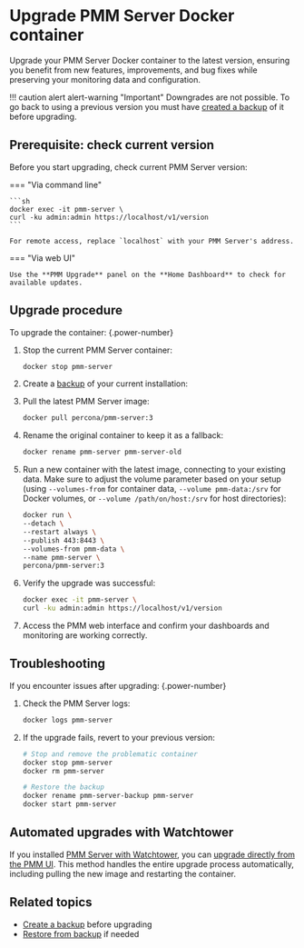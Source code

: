 # Upgrade PMM Server Docker container
Upgrade your PMM Server Docker container to the latest version, ensuring you benefit from new features, improvements, and bug fixes while preserving your monitoring data and configuration.

!!! caution alert alert-warning "Important"
    Downgrades are not possible. To go back to using a previous version you must have [created a backup](../docker/backup_container.md) of it before upgrading.

## Prerequisite: check current version

Before you start upgrading, check current PMM Server version:

=== "Via command line"

    ```sh
    docker exec -it pmm-server \
    curl -ku admin:admin https://localhost/v1/version
    ```

    For remote access, replace `localhost` with your PMM Server's address.

=== "Via web UI"

    Use the **PMM Upgrade** panel on the **Home Dashboard** to check for available updates.

## Upgrade procedure

To upgrade the container:
{.power-number}

1. Stop the current PMM Server container:

    ```sh
    docker stop pmm-server
    ```

2. Create a [backup](../docker/backup_container.md) of your current installation:

3. Pull the latest PMM Server image:

    ```sh
    docker pull percona/pmm-server:3
    ```

4. Rename the original container to keep it as a fallback: 

    ```sh
    docker rename pmm-server pmm-server-old
    ```

5. Run a new container with the latest image, connecting to your existing data. Make sure to adjust the volume parameter based on your setup (using `--volumes-from` for container data, `--volume pmm-data:/srv` for Docker volumes, or `--volume /path/on/host:/srv` for host directories):

    ```sh
    docker run \
    --detach \
    --restart always \
    --publish 443:8443 \
    --volumes-from pmm-data \
    --name pmm-server \
    percona/pmm-server:3
    ```

6. Verify the upgrade was successful:
    ```sh
    docker exec -it pmm-server \
    curl -ku admin:admin https://localhost/v1/version
    ```

7. Access the PMM web interface and confirm your dashboards and monitoring are working correctly.

## Troubleshooting

If you encounter issues after upgrading:
{.power-number}

1. Check the PMM Server logs:
    ```sh
    docker logs pmm-server
    ```
2. If the upgrade fails, revert to your previous version:
   ```sh
   # Stop and remove the problematic container
   docker stop pmm-server
   docker rm pmm-server
   
   # Restore the backup
   docker rename pmm-server-backup pmm-server
   docker start pmm-server
   ```
## Automated upgrades with Watchtower

If you installed [PMM Server with Watchtower](../docker/index.md#install-pmm-server--watchtower), you can [upgrade directly from the PMM UI](../../../../pmm-upgrade/ui_upgrade.md). This method handles the entire upgrade process automatically, including pulling the new image and restarting the container.

## Related topics

- [Create a backup](../docker/backup_container.md) before upgrading
- [Restore from backup](../docker/restore_container.md) if needed